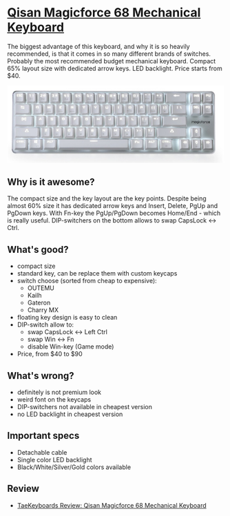 # [Qisan Magicforce 68 Mechanical Keyboard](https://www.amazon.com/Mechanical-Keyboard-68-Keys-Magicforce-Qisan/dp/B01ABUJ2KM/)

The biggest advantage of this keyboard, and why it is so heavily recommended, is that it comes in so many different brands of switches. Probably the most recommended budget mechanical keyboard. Compact 65% layout size with dedicated arrow keys. LED backlight. Price starts from $40.

![img](./magicforce.jpg?style=centerme)

## Why is it awesome?
The compact size and the key layout are the key points. Despite being almost 60% size it has dedicated arrow keys and Insert, Delete, PgUp and PgDown keys. With Fn-key the PgUp/PgDown becomes Home/End - which is really useful. DIP-switchers on the bottom allows to swap CapsLock <-> Ctrl.

## What's good?
- compact size
- standard key, can be replace them with custom keycaps
- switch choose (sorted from cheap to expensive):
  * OUTEMU
  * Kailh
  * Gateron
  * Charry MX
- floating key design is easy to clean
- DIP-switch allow to:
  * swap CapsLock <-> Left Ctrl
  * swap Win <-> Fn
  * disable Win-key (Game mode)
- Price, from $40 to $90

## What's wrong?
- definitely is not premium look
- weird font on the keycaps
- DIP-switchers not available in cheapest version
- no LED backlight in cheapest version

## Important specs
- Detachable cable
- Single color LED backlight
- Black/White/Silver/Gold colors available

## Review
- [TaeKeyboards Review: Qisan Magicforce 68 Mechanical Keyboard](https://www.taekeyboards.com/single-post/REVIEW-QISAN-MAGICFORCE-68-MECHANICAL-KEYBOARD)
